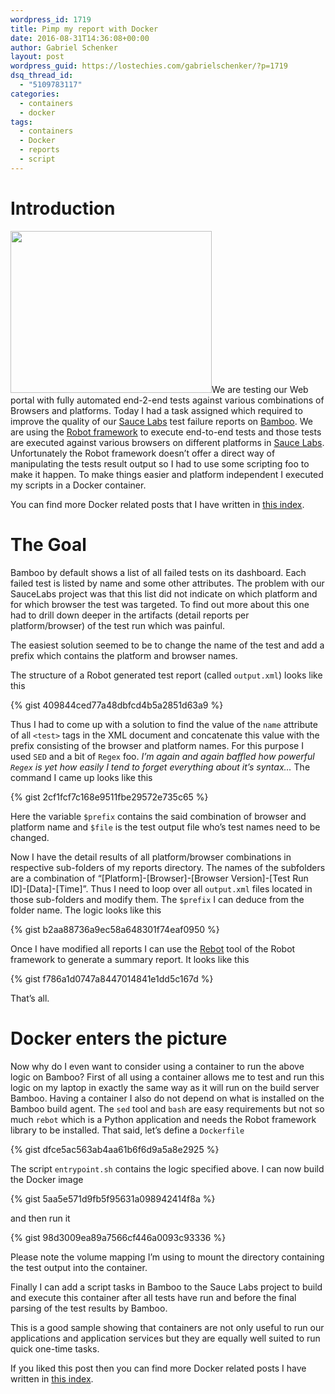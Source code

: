 ```yaml
---
wordpress_id: 1719
title: Pimp my report with Docker
date: 2016-08-31T14:36:08+00:00
author: Gabriel Schenker
layout: post
wordpress_guid: https://lostechies.com/gabrielschenker/?p=1719
dsq_thread_id:
  - "5109783117"
categories:
  - containers
  - docker
tags:
  - containers
  - Docker
  - reports
  - script
---
```

# Introduction

[<img src="https://lostechies.com/gabrielschenker/files/2016/08/report.jpg" alt="" title="report" width="322" height="259" class="alignleft size-full wp-image-1731" />](https://lostechies.com/gabrielschenker/files/2016/08/report.jpg)We are testing our Web portal with fully automated end-2-end tests against various combinations of Browsers and platforms. Today I had a task assigned which required to improve the quality of our [Sauce Labs](https://saucelabs.com/) test failure reports on [Bamboo](https://www.atlassian.com/software/bamboo). We are using the [Robot framework](http://robotframework.org/) to execute end-to-end tests and those tests are executed against various browsers on different platforms in [Sauce Labs](https://saucelabs.com/). Unfortunately the Robot framework doesn&#8217;t offer a direct way of manipulating the tests result output so I had to use some scripting foo to make it happen. To make things easier and platform independent I executed my scripts in a Docker container.

You can find more Docker related posts that I have written in [this index](https://lostechies.com/gabrielschenker/2016/08/26/containers-an-index/).

# The Goal

Bamboo by default shows a list of all failed tests on its dashboard. Each failed test is listed by name and some other attributes. The problem with our SauceLabs project was that this list did not indicate on which platform and for which browser the test was targeted. To find out more about this one had to drill down deeper in the artifacts (detail reports per platform/browser) of the test run which was painful.

The easiest solution seemed to be to change the name of the test and add a prefix which contains the platform and browser names.

The structure of a Robot generated test report (called `output.xml`) looks like this

{% gist 409844ced77a48dbfcd4b5a2851d63a9 %}

Thus I had to come up with a solution to find the value of the `name` attribute of all `<test>` tags in the XML document and concatenate this value with the prefix consisting of the browser and platform names. For this purpose I used `SED` and a bit of `Regex` foo. _I&#8217;m again and again baffled how powerful `Regex` is yet how easily I tend to forget everything about it&#8217;s syntax&#8230;_ The command I came up looks like this

{% gist 2cf1fcf7c168e9511fbe29572e735c65 %}

Here the variable `$prefix` contains the said combination of browser and platform name and `$file` is the test output file who&#8217;s test names need to be changed.

Now I have the detail results of all platform/browser combinations in respective sub-folders of my reports directory. The names of the subfolders are a combination of &#8220;[Platform]-[Browser]-[Browser Version]-[Test Run ID]-[Data]-[Time]&#8221;. Thus I need to loop over all `output.xml` files located in those sub-folders and modify them. The `$prefix` I can deduce from the folder name. The logic looks like this

{% gist b2aa88736a9ec58a648301f74eaf0950 %}

Once I have modified all reports I can use the [Rebot](http://robot-framework.readthedocs.io/en/2.9.2/_modules/robot/rebot.html) tool of the Robot framework to generate a summary report. It looks like this

{% gist f786a1d0747a8447014841e1dd5c167d %}

That&#8217;s all.

# Docker enters the picture

Now why do I even want to consider using a container to run the above logic on Bamboo? First of all using a container allows me to test and run this logic on my laptop in exactly the same way as it will run on the build server Bamboo. Having a container I also do not depend on what is installed on the Bamboo build agent. The `sed` tool and `bash` are easy requirements but not so much `rebot` which is a Python application and needs the Robot framework library to be installed. That said, let&#8217;s define a `Dockerfile`

{% gist dfce5ac563ab4aa61b6f6d9a5a8e2925 %}

The script `entrypoint.sh` contains the logic specified above. I can now build the Docker image

{% gist 5aa5e571d9fb5f95631a098942414f8a %}

and then run it

{% gist 98d3009ea89a7566cf446a0093c93336 %}

Please note the volume mapping I&#8217;m using to mount the directory containing the test output into the container.

Finally I can add a script tasks in Bamboo to the Sauce Labs project to build and execute this container after all tests have run and before the final parsing of the test results by Bamboo.

This is a good sample showing that containers are not only useful to run our applications and application services but they are equally well suited to run quick one-time tasks.

If you liked this post then you can find more Docker related posts I have written in [this index](https://lostechies.com/gabrielschenker/2016/08/26/containers-an-index/).